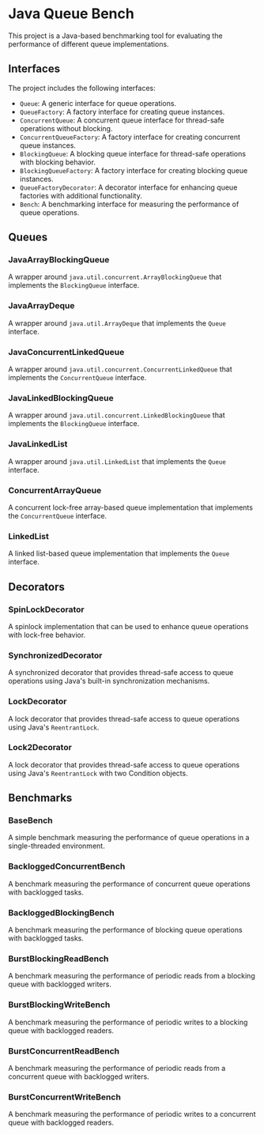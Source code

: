 # Java Queue Bench

This project is a Java-based benchmarking tool for evaluating the performance of different queue implementations.

## Interfaces

The project includes the following interfaces:
- `Queue`: A generic interface for queue operations.
- `QueueFactory`: A factory interface for creating queue instances.
- `ConcurrentQueue`: A concurrent queue interface for thread-safe operations without blocking.
- `ConcurrentQueueFactory`: A factory interface for creating concurrent queue instances.
- `BlockingQueue`: A blocking queue interface for thread-safe operations with blocking behavior.
- `BlockingQueueFactory`: A factory interface for creating blocking queue instances.
- `QueueFactoryDecorator`: A decorator interface for enhancing queue factories with additional functionality.
- `Bench`: A benchmarking interface for measuring the performance of queue operations.

## Queues

### JavaArrayBlockingQueue
A wrapper around `java.util.concurrent.ArrayBlockingQueue` that implements the `BlockingQueue` interface.

### JavaArrayDeque
A wrapper around `java.util.ArrayDeque` that implements the `Queue` interface.

### JavaConcurrentLinkedQueue
A wrapper around `java.util.concurrent.ConcurrentLinkedQueue` that implements the `ConcurrentQueue` interface.

### JavaLinkedBlockingQueue
A wrapper around `java.util.concurrent.LinkedBlockingQueue` that implements the `BlockingQueue` interface.

### JavaLinkedList
A wrapper around `java.util.LinkedList` that implements the `Queue` interface.

### ConcurrentArrayQueue
A concurrent lock-free array-based queue implementation that implements the `ConcurrentQueue` interface.

### LinkedList
A linked list-based queue implementation that implements the `Queue` interface.

## Decorators

### SpinLockDecorator
A spinlock implementation that can be used to enhance queue operations with lock-free behavior.

### SynchronizedDecorator
A synchronized decorator that provides thread-safe access to queue operations using Java's built-in synchronization mechanisms.

### LockDecorator
A lock decorator that provides thread-safe access to queue operations using Java's `ReentrantLock`.

### Lock2Decorator
A lock decorator that provides thread-safe access to queue operations using Java's `ReentrantLock` with two Condition objects.

## Benchmarks

### BaseBench
A simple benchmark measuring the performance of queue operations in a single-threaded environment.

### BackloggedConcurrentBench
A benchmark measuring the performance of concurrent queue operations with backlogged tasks.

### BackloggedBlockingBench
A benchmark measuring the performance of blocking queue operations with backlogged tasks.

### BurstBlockingReadBench
A benchmark measuring the performance of periodic reads from a blocking queue with backlogged writers.

### BurstBlockingWriteBench
A benchmark measuring the performance of periodic writes to a blocking queue with backlogged readers.

### BurstConcurrentReadBench
A benchmark measuring the performance of periodic reads from a concurrent queue with backlogged writers.

### BurstConcurrentWriteBench
A benchmark measuring the performance of periodic writes to a concurrent queue with backlogged readers.
